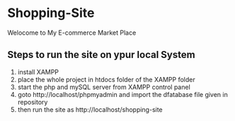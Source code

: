 # Shopping-Site
Welocome to My E-commerce Market Place

## Steps to run the site on ypur local System
<ol type="1">
<li> install XAMPP </li>
<li> place the whole project in htdocs folder of the XAMPP folder</li>
<li> start the php and mySQL server from XAMPP control panel </li>
<li> goto http://localhost/phpmyadmin and import the dfatabase file given in repository </li>
<li> then run the site as http://localhost/shopping-site </li>
</ol>
